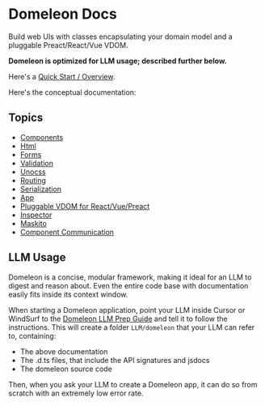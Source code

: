 # Domeleon Docs

Build web UIs with classes encapsulating your domain model and a pluggable Preact/React/Vue VDOM.

**Domeleon is optimized for LLM usage; described further below.**

Here's a [Quick Start / Overview](https://github.com/domeleon/domeleon).

Here's the conceptual documentation:

## Topics

* [Components](./docs/components.md)
* [Html](./docs/html.md)
* [Forms](./docs/forms.md)
* [Validation](./docs/validation.md)
* [Unocss](./docs/unocss.md)
* [Routing](./docs/routing.md)
* [Serialization](./docs/serialization.md)
* [App](./docs/app.md)
* [Pluggable VDOM for React/Vue/Preact](./docs/pluggable-vdom.md)
* [Inspector](./docs/inspector.md)
* [Maskito](./docs/maskito.md)
* [Component Communication](./docs/communication.md)

## LLM Usage

Domeleon is a concise, modular framework, making it ideal for an LLM to digest and reason about. Even the entire code base with documentation easily fits inside its context window.

When starting a Domeleon application, point your LLM inside Cursor or WindSurf to the [Domeleon LLM Prep Guide](./domeleon-llm-prep-guide.md) and tell it to follow the instructions. This will create a folder `LLM/domeleon` that your LLM can refer to, containing:

* The above documentation
* The .d.ts files, that include the API signatures and jsdocs
* The domeleon source code

Then, when you ask your LLM to create a Domeleon app, it can do so from scratch with an extremely low error rate.